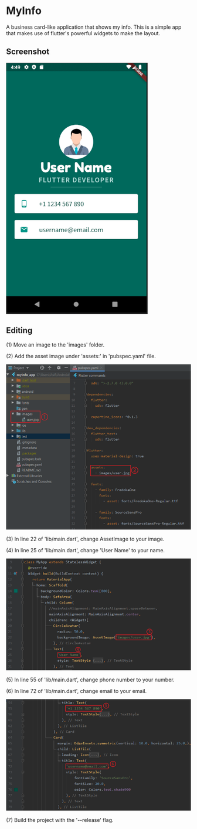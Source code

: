 # MyInfo

A business card-like application that shows my info. This is a simple app that makes use of flutter's powerful widgets to make the layout.

## Screenshot

![MyInfo](/screenshots/app_preview.png)

## Editing

(1) Move an image to the 'images' folder.

(2) Add the asset image under 'assets:' in 'pubspec.yaml' file.

![pubspec](/screenshots/pubspec.png)

(3) In line 22 of 'lib/main.dart', change AssetImage to your image.

(4) In line 25 of 'lib/main.dart', change 'User Name' to your name.

![main1](/screenshots/main1.png)

(5) In line 55 of 'lib/main.dart', change phone number to your number.

(6) In line 72 of 'lib/main.dart', change email to your email.

![main](/screenshots/main2.png)

(7) Build the project with the '--release' flag.
